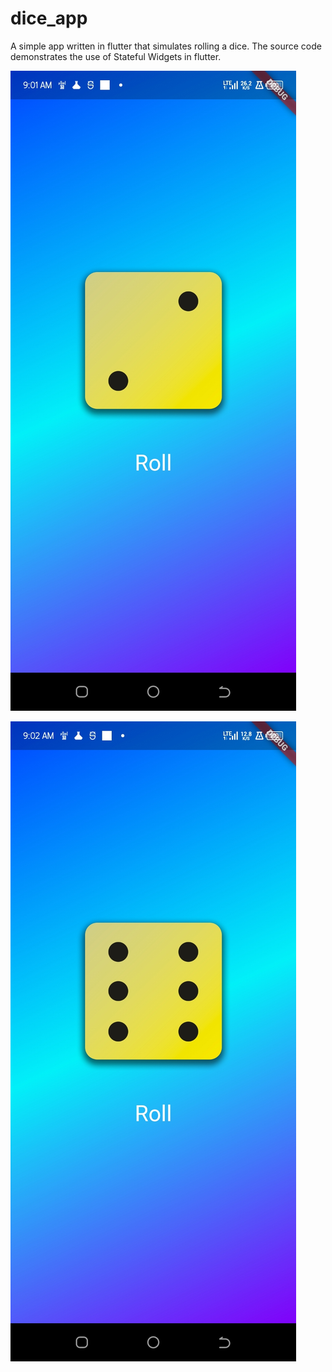 # dice_app

A simple app written in flutter that simulates rolling a dice.
The source code demonstrates the use of Stateful Widgets in flutter.

![alt text](assets/Screenshot_20240208-090200.jpg)

![alt text](assets/Screenshot_20240208-090208.jpg)